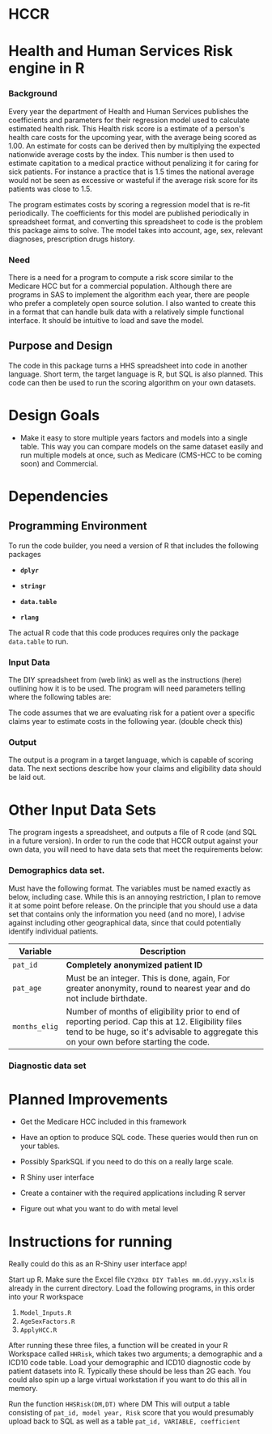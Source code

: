 # HCCR

# Health and Human Services Risk engine in R

### Background

Every year the department of Health and Human Services publishes the coefficients and parameters for their regression model used to calculate estimated health risk. This Health risk score is a estimate of a person's health care costs for the upcoming year, with the average being scored as 1.00. An estimate for costs can be derived then by multiplying the expected nationwide average costs by the index. This number is then used to estimate capitation to a medical practice without penalizing it for caring for sick patients. For instance a practice that is 1.5 times the national average would not be seen as excessive or wasteful if the average risk score for its patients was close to 1.5.

The program estimates costs by scoring a regression model that is re-fit periodically. The coefficients for this model are published periodically in spreadsheet format, and converting this spreadsheet to code is the problem this package aims to solve. The model takes into account, age, sex, relevant diagnoses, prescription drugs history.

### Need

There is a need for a program to compute a risk score similar to the Medicare HCC but for a commercial population. Although there are programs in SAS to implement the algorithm each year, there are people who prefer a completely open source solution. I also wanted to create this in a format that can handle bulk data with a relatively simple functional interface. It should be intuitive to load and save the model.

## Purpose and Design

The code in this package turns a HHS spreadsheet into code in another language. Short term, the target language is R, but SQL is also planned. This code can then be used to run the scoring algorithm on your own datasets.

# Design Goals

-   Make it easy to store multiple years factors and models into a single table. This way you can compare models on the same dataset easily and run multiple models at once, such as Medicare (CMS-HCC to be coming soon) and Commercial.

# Dependencies

## Programming Environment

To run the code builder, you need a version of R that includes the following packages

-   **`dplyr`**

-   **`stringr`**

-   **`data.table`**

-   **`rlang`**

The actual R code that this code produces requires only the package `data.table` to run.

### Input Data

The DIY spreadsheet from (web link) as well as the instructions (here) outlining how it is to be used. The program will need parameters telling where the following tables are:

The code assumes that we are evaluating risk for a patient over a specific claims year to estimate costs in the following year. (double check this)

### Output

The output is a program in a target language, which is capable of scoring data. The next sections describe how your claims and eligibility data should be laid out.

# Other Input Data Sets

The program ingests a spreadsheet, and outputs a file of R code (and SQL in a future version). In order to run the code that HCCR output against your own data, you will need to have data sets that meet the requirements below:

### Demographics data set. 

Must have the following format. The variables must be named exactly as below, including case. While this is an annoying restriction, I plan to remove it at some point before release. On the principle that you should use a data set that contains only the information you need (and no more), I advise against including other geographical data, since that could potentially identify individual patients.

| Variable      | Description                                                                                                                                                                                    |
|--------------|----------------------------------------------------------|
| `pat_id`      | **Completely anonymized patient ID**                                                                                                                                                           |
| `pat_age`     | Must be an integer. This is done, again, For greater anonymity, round to nearest year and do not include birthdate.                                                                            |
| `months_elig` | Number of months of eligibility prior to end of reporting period. Cap this at 12. Eligibility files tend to be huge, so it's advisable to aggregate this on your own before starting the code. |

### Diagnostic data set

# Planned Improvements

-   Get the Medicare HCC included in this framework

-   Have an option to produce SQL code. These queries would then run on your tables.

-   Possibly SparkSQL if you need to do this on a really large scale.

-   R Shiny user interface

-   Create a container with the required applications including R server

-   Figure out what you want to do with metal level

# Instructions for running

Really could do this as an R-Shiny user interface app!

Start up R. Make sure the Excel file `CY20xx DIY Tables mm.dd.yyyy.xslx` is already in the current directory. Load the following programs, in this order into your R workspace

1.  `Model_Inputs.R`
2.  `AgeSexFactors.R`
3.  `ApplyHCC.R`

After running these three files, a function will be created in your R Workspace called `HHRisk`, which takes two arguments; a demographic and a ICD10 code table. Load your demographic and ICD10 diagnostic code by patient datasets into R. Typically these should be less than 2G each. You could also spin up a large virtual workstation if you want to do this all in memory.

Run the function `HHSRisk(DM,DT)` where DM This will output a table consisting of `pat_id, model year, Risk` score that you would presumably upload back to SQL as well as a table `pat_id, VARIABLE, coefficient`
